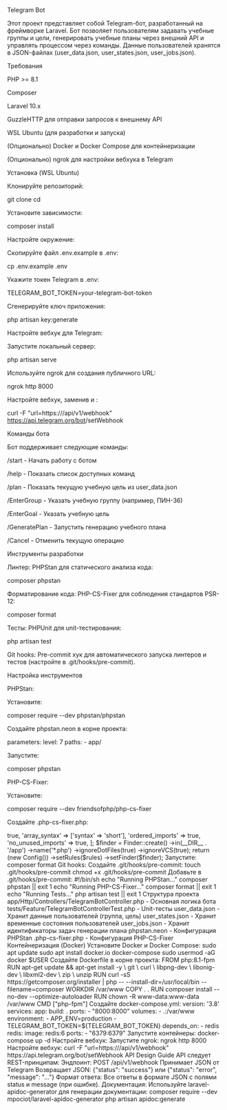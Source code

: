 Telegram Bot

Этот проект представляет собой Telegram-бот, разработанный на фреймворке Laravel. Бот позволяет пользователям задавать учебные группы и цели, генерировать учебные планы через внешний API и управлять процессом через команды. Данные пользователей хранятся в JSON-файлах (user_data.json, user_states.json, user_jobs.json).

Требования





PHP >= 8.1



Composer



Laravel 10.x



GuzzleHTTP для отправки запросов к внешнему API



WSL Ubuntu (для разработки и запуска)



(Опционально) Docker и Docker Compose для контейнеризации



(Опционально) ngrok для настройки вебхука в Telegram

Установка (WSL Ubuntu)





Клонируйте репозиторий:

git clone <repository-url>
cd <project-folder>



Установите зависимости:

composer install



Настройте окружение:





Скопируйте файл .env.example в .env:

cp .env.example .env



Укажите токен Telegram в .env:

TELEGRAM_BOT_TOKEN=your-telegram-bot-token



Сгенерируйте ключ приложения:

php artisan key:generate



Настройте вебхук для Telegram:





Запустите локальный сервер:

php artisan serve



Используйте ngrok для создания публичного URL:

ngrok http 8000



Настройте вебхук, заменив <ngrok-url> и <your-token>:

curl -F "url=https://<ngrok-url>/api/v1/webhook" https://api.telegram.org/bot<your-token>/setWebhook

Команды бота

Бот поддерживает следующие команды:





/start - Начать работу с ботом



/help - Показать список доступных команд



/plan - Показать текущую учебную цель из user_data.json



/EnterGroup - Указать учебную группу (например, ПИН-36)



/EnterGoal - Указать учебную цель



/GeneratePlan - Запустить генерацию учебного плана



/Cancel - Отменить текущую операцию

Инструменты разработки





Линтер: PHPStan для статического анализа кода:

composer phpstan



Форматирование кода: PHP-CS-Fixer для соблюдения стандартов PSR-12:

composer format



Тесты: PHPUnit для unit-тестирования:

php artisan test



Git hooks: Pre-commit хук для автоматического запуска линтеров и тестов (настройте в .git/hooks/pre-commit).

Настройка инструментов





PHPStan:





Установите:

composer require --dev phpstan/phpstan



Создайте phpstan.neon в корне проекта:

parameters:
    level: 7
    paths:
        - app/



Запустите:

composer phpstan



PHP-CS-Fixer:





Установите:

composer require --dev friendsofphp/php-cs-fixer



Создайте .php-cs-fixer.php:

<?php
use PhpCsFixer\Config;
use PhpCsFixer\Finder;

$rules = [
    '@PSR12' => true,
    'array_syntax' => ['syntax' => 'short'],
    'ordered_imports' => true,
    'no_unused_imports' => true,
];

$finder = Finder::create()
    ->in(__DIR__ . '/app')
    ->name('*.php')
    ->ignoreDotFiles(true)
    ->ignoreVCS(true);

return (new Config())
    ->setRules($rules)
    ->setFinder($finder);



Запустите:

composer format



Git hooks:





Создайте .git/hooks/pre-commit:

touch .git/hooks/pre-commit
chmod +x .git/hooks/pre-commit



Добавьте в .git/hooks/pre-commit:

#!/bin/sh
echo "Running PHPStan..."
composer phpstan || exit 1
echo "Running PHP-CS-Fixer..."
composer format || exit 1
echo "Running Tests..."
php artisan test || exit 1

Структура проекта





app/Http/Controllers/TelegramBotController.php - Основная логика бота



tests/Feature/TelegramBotControllerTest.php - Unit-тесты



user_data.json - Хранит данные пользователей (группа, цель)



user_states.json - Хранит временные состояния пользователей



user_jobs.json - Хранит идентификаторы задач генерации плана



phpstan.neon - Конфигурация PHPStan



.php-cs-fixer.php - Конфигурация PHP-CS-Fixer

Контейнеризация (Docker)





Установите Docker и Docker Compose:

sudo apt update
sudo apt install docker.io docker-compose
sudo usermod -aG docker $USER



Создайте Dockerfile в корне проекта:

FROM php:8.1-fpm

RUN apt-get update && apt-get install -y \
    git \
    curl \
    libpng-dev \
    libonig-dev \
    libxml2-dev \
    zip \
    unzip

RUN curl -sS https://getcomposer.org/installer | php -- --install-dir=/usr/local/bin --filename=composer

WORKDIR /var/www
COPY . .
RUN composer install --no-dev --optimize-autoloader

RUN chown -R www-data:www-data /var/www
CMD ["php-fpm"]



Создайте docker-compose.yml:

version: '3.8'
services:
  app:
    build: .
    ports:
      - "8000:8000"
    volumes:
      - .:/var/www
    environment:
      - APP_ENV=production
      - TELEGRAM_BOT_TOKEN=${TELEGRAM_BOT_TOKEN}
    depends_on:
      - redis
  redis:
    image: redis:6
    ports:
      - "6379:6379"



Запустите контейнеры:

docker-compose up -d



Настройте вебхук:





Запустите ngrok:

ngrok http 8000



Настройте вебхук:

curl -F "url=https://<ngrok-url>/api/v1/webhook" https://api.telegram.org/bot<your-token>/setWebhook

API Design Guide

API следует REST-принципам:





Эндпоинт: POST /api/v1/webhook





Принимает JSON от Telegram



Возвращает JSON: {"status": "success"} или {"status": "error", "message": "..."}



Формат ответа: Все ответы в формате JSON с полями status и message (при ошибке).



Документация: Используйте laravel-apidoc-generator для генерации документации:

composer require --dev mpociot/laravel-apidoc-generator
php artisan apidoc:generate
